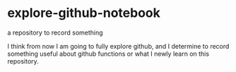 # explore-github-notebook
a repository to record something

I think from now I am going to fully explore github, and I determine to record something useful about github functions or what I newly learn on this repository.
